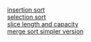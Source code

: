 [insertion sort](https://go.dev/play/p/5DsDHPD4rUC)  
[selection sort](https://go.dev/play/p/m2pMvCYAirR)  
[slice length and capacity](https://go.dev/play/p/LfWLVdSkK5E)  
[merge sort simpler version](https://go.dev/play/p/nBOAJn8-kk_z)
